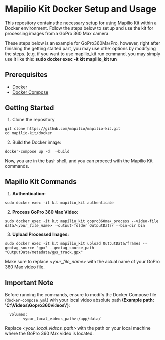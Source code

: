 <!DOCTYPE html>
<html lang="en">
<head>
  <meta charset="UTF-8">
  <meta name="viewport" content="width=device-width, initial-scale=1.0">
</head>
<body>

  <h1>Mapilio Kit Docker Setup and Usage</h1>

  <p>This repository contains the necessary setup for using Mapilio Kit within a Docker environment. Follow the steps below to set up and use the kit for processing images from a GoPro 360 Max camera.</p>
  <p>These steps below is an example for GoPro360MaxPro, however, right after finishing the getting started part, you may use other options by modifying the steps. (e.g. if you want to use mapilio_kit run command, you may simply use it like this: <strong>sudo docker exec -it kit mapilio_kit run</strong></p>

  <h2>Prerequisites</h2>
  <ul>
    <li><a href="https://www.docker.com/" target="_blank">Docker</a></li>
    <li><a href="https://docs.docker.com/compose/" target="_blank">Docker Compose</a></li>
  </ul>

  <h2>Getting Started</h2>
  <ol>
    <li>Clone the repository:</li>
  </ol>

  <pre><code>git clone https://github.com/mapilio/mapilio-kit.git
cd mapilio-kit/docker</code></pre>

  <ol start="2">
    <li>Build the Docker image:</li>
  </ol>

  <pre><code>docker-compose up -d  --build</code></pre>

  <p>Now, you are in the bash shell, and you can proceed with the Mapilio Kit commands.</p>

  <h2>Mapilio Kit Commands</h2>

  <ol>
    <li><strong>Authentication:</strong></li>
  </ol>

  <pre><code>sudo docker exec -it kit mapilio_kit authenticate</code></pre>

  <ol start="2">
    <li><strong>Process GoPro 360 Max Video:</strong></li>
  </ol>

  <pre><code>sudo docker exec -it kit mapilio_kit gopro360max_process --video-file data/<em>&lt;your_file_name&gt;</em> --output-folder OutputData/ --bin-dir bin</code></pre>

  <ol start="3">
    <li><strong>Upload Processed Images:</strong></li>
  </ol>

  <pre><code>sudo docker exec -it kit mapilio_kit upload OutputData/frames --geotag_source "gpx" --geotag_source_path "OutputData/metadata/gps_track.gpx"</code></pre>

  <p>Make sure to replace <em>&lt;your_file_name&gt;</em> with the actual name of your GoPro 360 Max video file.</p>

  <h2>Important Note</h2>
  <p>Before running the commands, ensure to modify the Docker Compose file (<code>docker-compose.yml</code>) with your local video absolute path <strong>(Example path: 'C:\Videos\Gopro360videos\')</strong>:</p>

  <pre><code>  volumes:
      - &lt;your_local_videos_path&gt;:/app/data/<em></em></code></pre>

  <p>Replace <em>&lt;your_local_videos_path&gt;</em> with the path on your local machine where the GoPro 360 Max video is located.</p>

</body>
</html>
